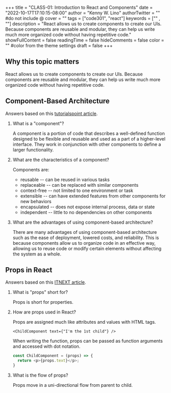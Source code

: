 +++
title = "CLASS-01: Introduction to React and Components"
date = "2022-10-17T17:10:15-08:00"
author = "Kenny W. Lino"
authorTwitter = "" #do not include @
cover = ""
tags = ["code301", "react"]
keywords = ["" , ""]
description = "React allows us to create components to create our UIs. Because components are reusable and modular, they can help us write much more organized code without having repetitive code."
showFullContent = false
readingTime = false
hideComments = false
color = "" #color from the theme settings
draft = false
+++

## Why this topic matters

React allows us to create components to create our UIs. Because components are reusable and modular, they can help us write much more organized code without having repetitive code.

## Component-Based Architecture
Answers based on this [tutorialspoint article](https://www.tutorialspoint.com/software_architecture_design/component_based_architecture.htm).

1. What is a "component"?

    A component is a portion of code that describes a well-defined function designed to be flexible and reusable and used as a part of a higher-level interface. They work in conjunction with other components to define a larger functionality.

2. What are the characteristics of a component?

    Components are:

    * reusable -- can be reused in various tasks
    * replaceable -- can be replaced with similar components
    * context-free -- not limited to one environment or task
    * extensible -- can have extended features from other components for new behaviors
    * encapsulated -- does not expose internal process, data or state
    * independent -- little to no dependencies on other components

3. What are the advantages of using component-based architecture?

    There are many advantages of using component-based architecture such as the ease of deployment, lowered costs, and reliability. This is because components allow us to organize code in an effective way, allowing us to reuse code or modify certain elements without affecting the system as a whole.

## Props in React
Answers based on this [ITNEXT article](https://itnext.io/what-is-props-and-how-to-use-it-in-react-da307f500da0#:~:text=%E2%80%9CProps%E2%80%9D%20is%20a%20special%20keyword,way%20from%20parent%20to%20child).

1. What is "props" short for?

    Props is short for properties.

2. How are props used in React?

    Props are assigned much like attributes and values with HTML tags.

    `<ChildComponent text={"I'm the 1st child"} />`

    When writing the function, props can be passed as function arguments and accessed with dot notation.

    ```javascript
    const ChildComponent = (props) => {
      return <p>{props.text}</p>;
    }
    ```

3. What is the flow of props?

    Props move in a uni-directional flow from parent to child.